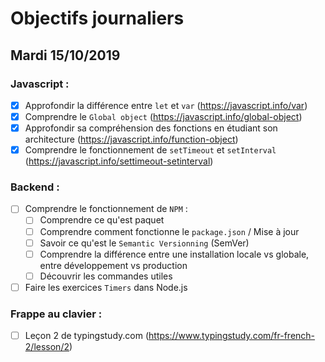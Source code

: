 # Objectifs journaliers

## Mardi 15/10/2019

### Javascript : 

* [x] Approfondir la différence entre `let` et `var` (https://javascript.info/var)
* [x] Comprendre le `Global object` (https://javascript.info/global-object)
* [x] Approfondir sa compréhension des fonctions en étudiant son architecture (https://javascript.info/function-object)
* [x] Comprendre le fonctionnement de `setTimeout` et `setInterval` (https://javascript.info/settimeout-setinterval)

### Backend : 

* [ ] Comprendre le fonctionnement de `NPM` : 
  * [ ] Comprendre ce qu'est paquet 
  * [ ] Comprendre comment fonctionne le `package.json` / Mise à jour 
  * [ ] Savoir ce qu'est le `Semantic Versionning` (SemVer)
  * [ ] Comprendre la différence entre une installation locale vs globale, entre développement vs production
  * [ ] Découvrir les commandes utiles 

* [ ] Faire les exercices `Timers` dans Node.js

### Frappe au clavier :

* [ ] Leçon 2 de typingstudy.com (https://www.typingstudy.com/fr-french-2/lesson/2)

